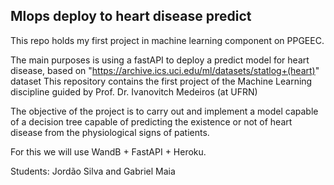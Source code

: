 ## Mlops deploy to heart disease predict
This repo holds my first project in machine learning component on PPGEEC.

The main purposes is using a fastAPI to deploy a predict model for heart disease, based on "https://archive.ics.uci.edu/ml/datasets/statlog+(heart)" dataset 
This repository contains the first project of the Machine Learning discipline guided by Prof. Dr. Ivanovitch Medeiros (at UFRN)

The objective of the project is to carry out and implement a model capable of a decision tree capable of predicting the existence or not of heart disease from the physiological signs of patients.

For this we will use WandB + FastAPI + Heroku.

Students: Jordão Silva and Gabriel Maia
